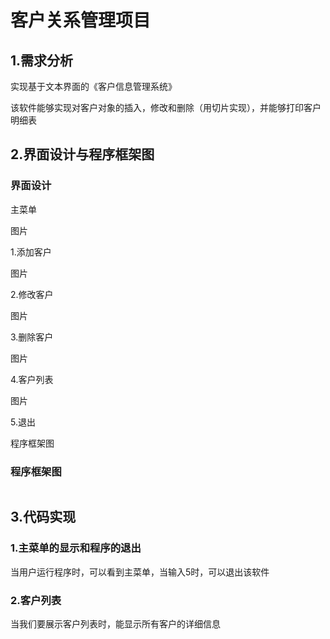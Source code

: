 # 客户关系管理项目

## 1.需求分析

实现基于文本界面的《客户信息管理系统》

该软件能够实现对客户对象的插入，修改和删除（用切片实现），并能够打印客户明细表

## 2.界面设计与程序框架图

### 界面设计

主菜单

图片

1.添加客户

图片

2.修改客户

图片

3.删除客户

图片

4.客户列表

图片

5.退出

程序框架图

### 程序框架图

![]()

## 3.代码实现

### 1.主菜单的显示和程序的退出

当用户运行程序时，可以看到主菜单，当输入5时，可以退出该软件



### 2.客户列表

当我们要展示客户列表时，能显示所有客户的详细信息

